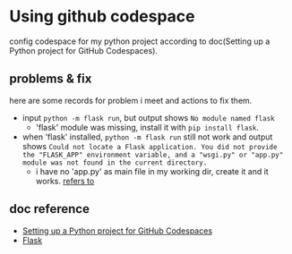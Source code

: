 # Using github codespace
config codespace for my python project according to doc(Setting up a Python project for GitHub Codespaces).
## problems & fix
here are some records for problem i meet and actions to fix them.
- input ``python -m flask run``, but output shows ``No module named flask``
    - 'flask' module was missing, install it with ``pip install flask``.
- when 'flask' installed, ``python -m flask run`` still not work and output shows ``Could not locate a Flask application. You did not provide the "FLASK_APP" environment variable, and a "wsgi.py" or "app.py" module was not found in the current directory.``
    - i have no 'app.py' as main file in my working dir, create it and it works. [refers to](https://www.cnblogs.com/hailin2018/p/13567714.html)
## doc reference
- [Setting up a Python project for GitHub Codespaces](https://docs.github.com/zh/codespaces/setting-up-your-project-for-codespaces/adding-a-dev-container-configuration/setting-up-your-python-project-for-codespaces)
- [Flask](https://flask.palletsprojects.com/en/3.0.x/)